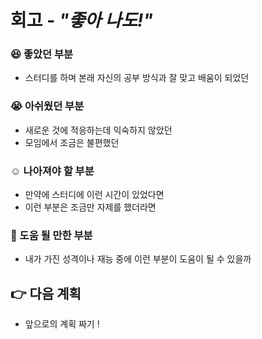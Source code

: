 # 회고 - *"좋아 나도!"*

### :satisfied: 좋았던 부분 

- 스터디를 하며 본래 자신의 공부 방식과 잘 맞고 배움이 되었던 

### :sob: 아쉬웠던 부분 

- 새로운 것에 적응하는데 익숙하지 않았던 
- 모임에서 조금은 불편했던

### :relaxed: 나아져야 할 부분 

- 만약에 스터디에 이런 시간이 있었다면
- 이런 부분은 조금만 자제를 했더라면

### :two_men_holding_hands: 도움 될 만한 부분 

- 내가 가진 성격이나 재능 중에 이런 부분이 도움이 될 수 있을까

## :point_right: 다음 계획 

- 앞으로의 계획 짜기 !
